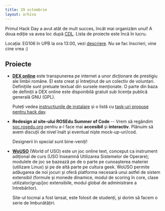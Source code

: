 ```yaml
---
title: 29 octombrie
layout: arhiva
---
```


Primul Hack Day a avut atât de mult succes, încât mai organizăm unul! A
doua ediție va avea loc după [CDL](http://cdl.rosedu.org/2011-fall/).
Lista de proiecte este încă în lucru.

Locația: EG106 în UPB la ora 13:00, vezi [descriere](/descriere.html).
Nu se fac înscrieri, vine cine vrea :)

## Proiecte

* **[DEX online][]** este transpunerea pe internet a unor
  dicționare de prestigiu ale limbii române. El este creat și întreținut
  de un colectiv de voluntari.  Definițiile sunt preluate textual din
  sursele menționate. O parte din baza de definiții a DEX online este
  disponibilă gratuit sub licența publică generală GNU (GPL).

  Puteți vedea [instrucțiunile de instalare][dexonline-install] și o
  listă cu [task-uri propuse pentru hack day][dexonline-tasks].

[dex online]: http://dexonline.ro/
[dexonline-install]: http://wiki.dexonline.ro/wiki/AccesLaCodulSurs%C4%83
[dexonline-tasks]: http://wiki.dexonline.ro/wiki/ROSEdu


* **Redesign al site-ului ROSEdu Summer of Code** --
  Vrem să regândim [soc.rosedu.org] pentru a-l face mai **accesibil** și
  **interactiv**. Plănuim să avem discuții de nivel înalt și eventual
  niște mock-up-uri/cod.

  Designerii în special sunt bine-veniți!

[soc.rosedu.org]: http://soc.rosedu.org


* **[WoUSO][]** (World of USO) este un joc online text, conceput ca
  instrument adițional de curs (USO înseamnă Utilizarea Sistemelor de
  Operare); modulele de joc se bazează pe de o parte pe cunoașterea
  materiei (utilizare Linux) și pe de altă parte pe cultura geek. WoUSO
  permite adăugarea de noi jocuri și oferă platforma necesară unui
  astfel de sistem extensibil (formule și monede dinamice, modul de
  scoring în core, clase utilizator/grup/joc extensibile, modul global
  de administrare a întrebărilor).

  Site-ul tocmai a fost lansat, este folosit de studenți, și dorim să
  facem o serie de îmbunătățiri.

[wouso]: https://wouso.rosedu.org/
